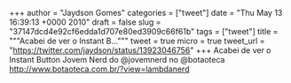
+++
author = "Jaydson Gomes"
categories = ["tweet"]
date = "Thu May 13 16:39:13 +0000 2010"
draft = false
slug = "37147dcd4e92cf6edda1d707e80ed3909c66f61b"
tags = ["tweet"]
title = """Acabei de ver o Instant B..."""
tweet = true
micro = true
tweet_url = "https://twitter.com/jaydson/status/13923046756"
+++
Acabei de ver o Instant Button Jovem Nerd do @jovemnerd  no @botaoteca http://www.botaoteca.com.br/?view=lambdanerd
